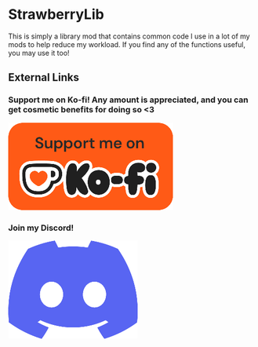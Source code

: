 # StrawberryLib
This is simply a library mod that contains common code I use in a lot of my mods to help reduce my workload. If you find any of the functions useful, you may use it too!

## External Links
### Support me on Ko-fi! Any amount is appreciated, and you can get cosmetic benefits for doing so <3
[![Ko-fi](https://github.com/MoriyaShiine/strawberrylib/blob/main/.webassets/kofi.png?raw=true)](https://ko-fi.com/moriyashiine)
### Join my Discord!
[![Discord](https://github.com/MoriyaShiine/strawberrylib/blob/main/.webassets/discord.png?raw=true)](https://discord.gg/Am6M8VQ)
